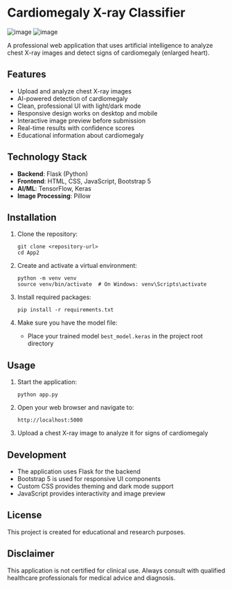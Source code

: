 # Cardiomegaly X-ray Classifier

![image](https://github.com/user-attachments/assets/c897bb4e-dc9e-4d80-b159-0760a65ca12e)
![image](https://github.com/user-attachments/assets/3f04b19f-6e1a-49c2-9e51-259b12626594)


A professional web application that uses artificial intelligence to analyze chest X-ray images and detect signs of cardiomegaly (enlarged heart).

## Features

- Upload and analyze chest X-ray images
- AI-powered detection of cardiomegaly
- Clean, professional UI with light/dark mode
- Responsive design works on desktop and mobile
- Interactive image preview before submission
- Real-time results with confidence scores
- Educational information about cardiomegaly

## Technology Stack

- **Backend**: Flask (Python)
- **Frontend**: HTML, CSS, JavaScript, Bootstrap 5
- **AI/ML**: TensorFlow, Keras
- **Image Processing**: Pillow

## Installation

1. Clone the repository:
   ```
   git clone <repository-url>
   cd App2
   ```

2. Create and activate a virtual environment:
   ```
   python -m venv venv
   source venv/bin/activate  # On Windows: venv\Scripts\activate
   ```

3. Install required packages:
   ```
   pip install -r requirements.txt
   ```

4. Make sure you have the model file:
   - Place your trained model `best_model.keras` in the project root directory

## Usage

1. Start the application:
   ```
   python app.py
   ```

2. Open your web browser and navigate to:
   ```
   http://localhost:5000
   ```

3. Upload a chest X-ray image to analyze it for signs of cardiomegaly

## Development

- The application uses Flask for the backend
- Bootstrap 5 is used for responsive UI components
- Custom CSS provides theming and dark mode support
- JavaScript provides interactivity and image preview

## License

This project is created for educational and research purposes.

## Disclaimer

This application is not certified for clinical use. Always consult with qualified healthcare professionals for medical advice and diagnosis.
